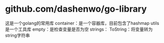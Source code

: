 # github.com/dashenwo/go-library
这是一个golang的常用库
container：是一个容器库，目前包含了hashmap
utils是一个工具库
    empty：是检查变量是否为空
    strings：
        ToString：将变量转为string字符串
